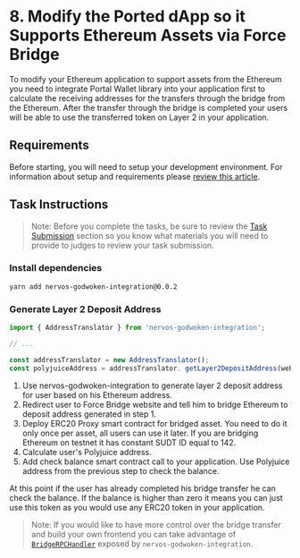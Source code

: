 # 8. Modify the Ported dApp so it Supports Ethereum Assets via Force Bridge

To modify your Ethereum application to support assets from the Ethereum you need to integrate Portal Wallet library into your application first to calculate the receiving addresses for the transfers through the bridge from the Ethereum. After the transfer through the bridge is completed your users will be able to use the transferred token on Layer 2 in your application.

## Requirements

Before starting, you will need to setup your development environment. For information about setup and requirements please [review this article](../tasks-setup-and-requirements/tasks-setup-and-requirements.md).


## Task Instructions

> Note: Before you complete the tasks, be sure to review the [Task Submission](#task-submission) section so you know what materials you will need to provide to judges to review your task submission.

### Install dependencies

```
yarn add nervos-godwoken-integration@0.0.2
```

### Generate Layer 2 Deposit Address

```js
import { AddressTranslator } from 'nervos-godwoken-integration';

// ...

const addressTranslator = new AddressTranslator();
const polyjuiceAddress = addressTranslator. getLayer2DepositAddress(web3, ethereumAddress);
```


1. Use nervos-godwoken-integration to generate layer 2 deposit address for user based on his Ethereum address.
2. Redirect user to Force Bridge website and tell him to bridge Ethereum to deposit address generated in step 1.
3. Deploy ERC20 Proxy smart contract for bridged asset. You need to do it only once per asset, all users can use it later. If you are bridging Ethereum on testnet it has constant SUDT ID equal to 142. 
4. Calculate user's Polyjuice address.
5. Add check balance smart contract call to your application. Use Polyjuice address from the previous step to check the balance.

At this point if the user has already completed his bridge transfer he can check the balance. If the balance is higher than zero it means you can just use this token as you would use any ERC20 token in your application.

> Note: If you would like to have more control over the bridge transfer and build your own frontend you can take advantage of [`BridgeRPCHandler`](https://github.com/Roger-RumbleFish/nervos-godwoken-integration/blob/master/src/bridge/force-bridge-handler.ts) exposed by `nervos-godwoken-integration`.